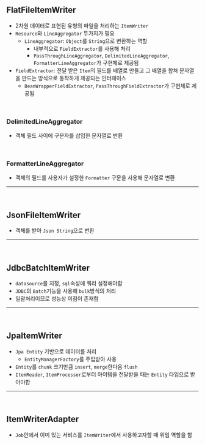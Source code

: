 ## FlatFileItemWriter
- 2차원 데이터로 표현된 유형의 파일을 처리하는 `ItemWriter`
- `Resource`와 `LineAggregator` 두가지가 필요
	- `LineAggregator`: `Object`를 `String`으로 변환하는 역할
		- 내부적으로 `FieldExtractor`를 사용해 처리
		- `PassThroughLineAggregator`, `DelimitedLineAggregator`, `FormatterLineAggregator`가 구현체로 제공됨
- `FieldExtractor`: 전달 받은 `Item`의 필드를 배열로 만들고 그 배열을 합쳐 문자열을 만드는 방식으로 동작하게 제공되는 인터페이스
	- `BeanWrapperFieldExtractor`, `PassThroughFieldExtractor`가 구현체로 제공됨

<br>

### DelimitedLineAggregator
- 객체 필드 사이에 구분자를 삽입한 문자열로 반환

<br>

### FormatterLineAggregator
- 객체의 필드를 사용자가 설정한 `Formatter` 구문을 사용해 문자열로 변환

---

<br>

## JsonFileItemWriter
- 객체를 받아 `Json String`으로 변환


---

<br>

## JdbcBatchItemWriter
- `datasource`를 지정, `sql`속성에 쿼리 설정해야함
- `JDBC`의 `Batch`기능을 사용해 `bulk`방식의 처리
- 일괄처리이므로 성능상 이점이 존재함


---

<br>

## JpaItemWriter
- `Jpa Entity` 기반으로 데이터를 처리
	- `EntityManagerFactory`를 주입받아 사용
- `Entity`를 `chunk` 크기만큼 `insert`, `merge`한다음 `flush`
- `ItemReader`, `ItemProcessor`로부터 아이템을 전달받을 때는 `Entity` 타입으로 받아야함


---

<br>

## ItemWriterAdapter
- `Job`안에서 이미 있는 서비스를 `ItemWriter`에서 사용하고자할 때 위임 역할을 함

